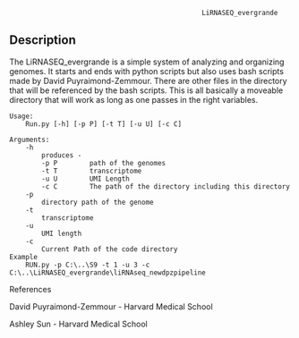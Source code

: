                                                    LiRNASEQ_evergrande

Description
--------------------
The LiRNASEQ_evergrande is a simple system of analyzing and organizing genomes. It 
starts and ends with python scripts but also uses bash scripts made by David Puyraimond-Zemmour.
There are other files in the directory that will be referenced by the bash scripts. This is all 
basically a moveable directory that will work as long as one passes in the right variables.

    Usage:
        Run.py [-h] [-p P] [-t T] [-u U] [-c C]
        
    Arguments:
        -h
            produces - 
            -p P        path of the genomes
            -t T        transcriptome
            -u U        UMI Length
            -c C        The path of the directory including this directory
        -p 
            directory path of the genome
        -t
            transcriptome
        -u
            UMI length
        -c
            Current Path of the code directory
    Example
        RUN.py -p C:\..\S9 -t 1 -u 3 -c C:\..\LiRNASEQ_evergrande\liRNAseq_newdpzpipeline
        
References

  David Puyraimond-Zemmour - Harvard Medical School
  
  Ashley Sun - Harvard Medical School
  
